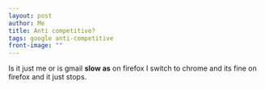```yaml
---
layout: post
author: Me
title: Anti competitive?
tags: google anti-competitive
front-image: ""
---
```


Is it just me or is gmail **slow as** on firefox I switch to chrome and its fine on firefox and it just stops.
